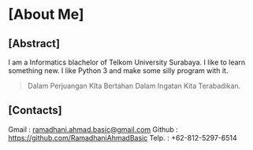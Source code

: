 [About Me]
================================================================

[Abstract]
----------------------------------------------------------------
I am a Informatics blachelor of Telkom University Surabaya. I
like to learn something new. I like Python 3 and make some silly
program with it.

> Dalam Perjuangan KIta Bertahan Dalam Ingatan Kita Terabadikan.

[Contacts]
----------------------------------------------------------------
Gmail  : ramadhani.ahmad.basic@gmail.com
Github : https://github.com/RamadhaniAhmadBasic
Telp.  : +62-812-5297-6514